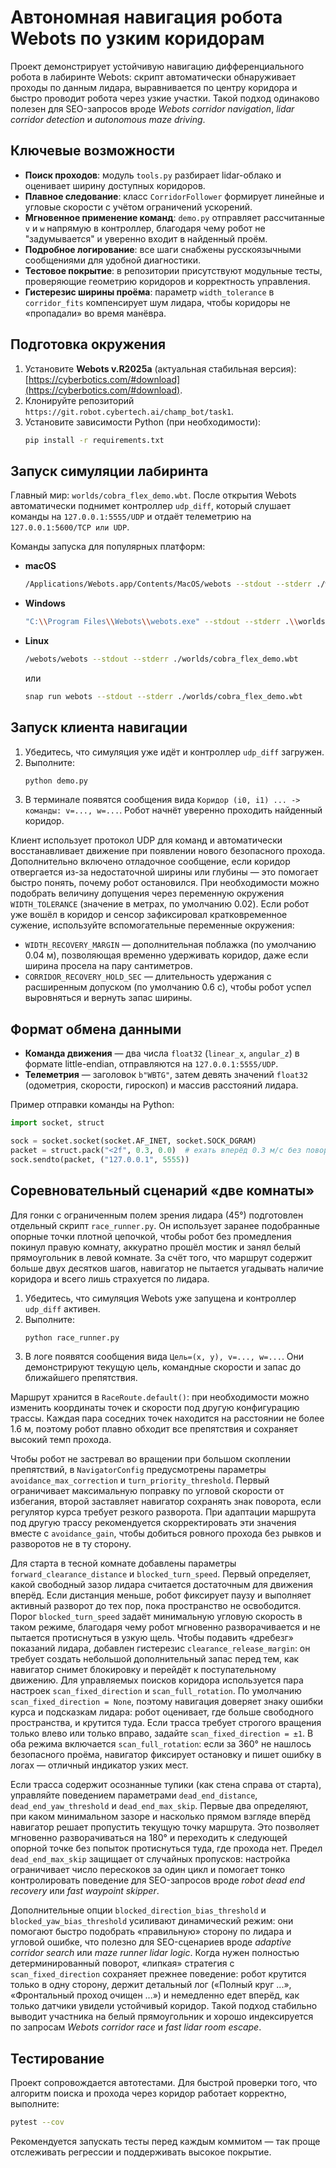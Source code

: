 # Автономная навигация робота Webots по узким коридорам

Проект демонстрирует устойчивую навигацию дифференциального робота в лабиринте Webots:
скрипт автоматически обнаруживает проходы по данным лидара, выравнивается по центру коридора и
быстро проводит робота через узкие участки. Такой подход одинаково полезен для
SEO-запросов вроде *Webots corridor navigation*, *lidar corridor detection* и *autonomous maze driving*.

## Ключевые возможности

- **Поиск проходов**: модуль `tools.py` разбирает lidar-облако и оценивает ширину доступных коридоров.
- **Плавное следование**: класс `CorridorFollower` формирует линейные и угловые скорости с учётом ограничений ускорений.
- **Мгновенное применение команд**: `demo.py` отправляет рассчитанные `v` и `w` напрямую в контроллер, благодаря чему робот не "задумывается" и уверенно входит в найденный проём.
- **Подробное логирование**: все шаги снабжены русскоязычными сообщениями для удобной диагностики.
- **Тестовое покрытие**: в репозитории присутствуют модульные тесты, проверяющие геометрию коридоров и корректность управления.
- **Гистерезис ширины проёма**: параметр `width_tolerance` в `corridor_fits` компенсирует шум лидара, чтобы коридоры не «пропадали» во время манёвра.

## Подготовка окружения

1. Установите **Webots v.R2025a** (актуальная стабильная версия): [https://cyberbotics.com/#download](https://cyberbotics.com/#download).
2. Клонируйте репозиторий `https://git.robot.cybertech.ai/champ_bot/task1`.
3. Установите зависимости Python (при необходимости):
   ```bash
   pip install -r requirements.txt
   ```

## Запуск симуляции лабиринта

Главный мир: `worlds/cobra_flex_demo.wbt`. После открытия Webots автоматически поднимет контроллер `udp_diff`,
который слушает команды на `127.0.0.1:5555/UDP` и отдаёт телеметрию на `127.0.0.1:5600/TCP или UDP`.

Команды запуска для популярных платформ:

- **macOS**
  ```bash
  /Applications/Webots.app/Contents/MacOS/webots --stdout --stderr ./worlds/cobra_flex_demo.wbt
  ```
- **Windows**
  ```bash
  "C:\\Program Files\\Webots\\webots.exe" --stdout --stderr .\\worlds\\cobra_flex_demo.wbt
  ```
- **Linux**
  ```bash
  /webots/webots --stdout --stderr ./worlds/cobra_flex_demo.wbt
  ```
  или
  ```bash
  snap run webots --stdout --stderr ./worlds/cobra_flex_demo.wbt
  ```

## Запуск клиента навигации

1. Убедитесь, что симуляция уже идёт и контроллер `udp_diff` загружен.
2. Выполните:
   ```bash
   python demo.py
   ```
3. В терминале появятся сообщения вида `Коридор (i0, i1) ... -> команды: v=..., w=...`. Робот начнёт уверенно проходить найденный коридор.

Клиент использует протокол UDP для команд и автоматически восстанавливает движение при появлении нового безопасного прохода.
Дополнительно включено отладочное сообщение, если коридор отвергается из-за недостаточной ширины или глубины — это помогает быстро понять, почему робот остановился.
При необходимости можно подобрать величину допущения через переменную окружения `WIDTH_TOLERANCE` (значение в метрах, по умолчанию 0.02).
Если робот уже вошёл в коридор и сенсор зафиксировал кратковременное сужение,
используйте вспомогательные переменные окружения:

- `WIDTH_RECOVERY_MARGIN` — дополнительная поблажка (по умолчанию 0.04 м), позволяющая временно удерживать коридор, даже если ширина просела на пару сантиметров.
- `CORRIDOR_RECOVERY_HOLD_SEC` — длительность удержания с расширенным допуском (по умолчанию 0.6 с), чтобы робот успел выровняться и вернуть запас ширины.

## Формат обмена данными

- **Команда движения** — два числа `float32` (`linear_x`, `angular_z`) в формате little-endian, отправляются на `127.0.0.1:5555/UDP`.
- **Телеметрия** — заголовок `b"WBTG"`, затем девять значений `float32` (одометрия, скорости, гироскоп) и массив расстояний лидара.

Пример отправки команды на Python:

```python
import socket, struct

sock = socket.socket(socket.AF_INET, socket.SOCK_DGRAM)
packet = struct.pack("<2f", 0.3, 0.0)  # ехать вперёд 0.3 м/с без поворота
sock.sendto(packet, ("127.0.0.1", 5555))
```

## Соревновательный сценарий «две комнаты»

Для гонки с ограниченным полем зрения лидара (45°) подготовлен отдельный
скрипт `race_runner.py`. Он использует заранее подобранные опорные точки
плотной цепочкой, чтобы робот без промедления покинул правую комнату,
аккуратно прошёл мостик и занял белый прямоугольник в левой комнате. За счёт
того, что маршрут содержит больше двух десятков шагов, навигатор не пытается
угадывать наличие коридора и всего лишь страхуется по лидара.

1. Убедитесь, что симуляция Webots уже запущена и контроллер `udp_diff`
   активен.
2. Выполните:
   ```bash
   python race_runner.py
   ```
3. В логе появятся сообщения вида `Цель=(x, y), v=..., w=...`. Они
   демонстрируют текущую цель, командные скорости и запас до ближайшего
   препятствия.

Маршрут хранится в `RaceRoute.default()`: при необходимости можно изменить
координаты точек и скорости под другую конфигурацию трассы. Каждая пара соседних
точек находится на расстоянии не более 1.6 м, поэтому робот плавно обходит
все препятствия и сохраняет высокий темп прохода.

Чтобы робот не застревал во вращении при большом скоплении препятствий, в
`NavigatorConfig` предусмотрены параметры `avoidance_max_correction` и
`turn_priority_threshold`. Первый ограничивает максимальную поправку по
угловой скорости от избегания, второй заставляет навигатор сохранять знак
поворота, если регулятор курса требует резкого разворота. При адаптации
маршрута под другую трассу рекомендуется скорректировать эти значения вместе
с `avoidance_gain`, чтобы добиться ровного прохода без рывков и разворотов
не в ту сторону.

Для старта в тесной комнате добавлены параметры `forward_clearance_distance`
и `blocked_turn_speed`. Первый определяет, какой свободный зазор лидара
считается достаточным для движения вперёд. Если дистанция меньше, робот
фиксирует паузу и выполняет активный разворот до тех пор, пока пространство
не освободится. Порог `blocked_turn_speed` задаёт минимальную угловую
скорость в таком режиме, благодаря чему робот мгновенно разворачивается и не
пытается протиснуться в узкую щель. Чтобы подавить «дребезг» показаний
лидара, добавлен гистерезис `clearance_release_margin`: он требует создать
небольшой дополнительный запас перед тем, как навигатор снимет блокировку и
перейдёт к поступательному движению. Для управляемых поисков коридора
используется пара настроек `scan_fixed_direction` и `scan_full_rotation`.
По умолчанию `scan_fixed_direction = None`, поэтому навигация доверяет знаку
ошибки курса и подсказкам лидара: робот оценивает, где больше свободного
пространства, и крутится туда. Если трасса требует строгого вращения только
влево или только вправо, задайте `scan_fixed_direction = ±1`. В оба режима
включается `scan_full_rotation`: если за 360° не нашлось безопасного проёма,
навигатор фиксирует остановку и пишет ошибку в логах — отличный индикатор
узких мест.

Если трасса содержит осознанные тупики (как стена справа от старта),
управляйте поведением параметрами `dead_end_distance`,
`dead_end_yaw_threshold` и `dead_end_max_skip`. Первые два определяют, при
каком минимальном зазоре и насколько прямом взгляде вперёд навигатор решает
пропустить текущую точку маршрута. Это позволяет мгновенно разворачиваться на
180° и переходить к следующей опорной точке без попыток протиснуться туда, где
прохода нет. Предел `dead_end_max_skip` защищает от случайных пропусков:
настройка ограничивает число перескоков за один цикл и помогает тонко
контролировать поведение для SEO-запросов вроде *robot dead end recovery* или
*fast waypoint skipper*.

Дополнительные опции `blocked_direction_bias_threshold` и
`blocked_yaw_bias_threshold` усиливают динамический режим: они помогают быстро
подобрать «правильную» сторону по лидара и угловой ошибке, что полезно для
SEO-сценариев вроде *adaptive corridor search* или *maze runner lidar logic*.
Когда нужен полностью детерминированный поворот, «липкая» стратегия с
`scan_fixed_direction` сохраняет прежнее поведение: робот крутится только в одну
сторону, держит детальный лог («Полный круг ...», «Фронтальный проход очищен ...»)
и немедленно едет вперёд, как только датчики увидели устойчивый коридор. Такой
подход стабильно выводит участника на белый прямоугольник и хорошо
индексируется по запросам *Webots corridor race* и *fast lidar room escape*.

## Тестирование

Проект сопровождается автотестами. Для быстрой проверки того, что алгоритм поиска и прохода через коридор работает корректно, выполните:

```bash
pytest --cov
```

Рекомендуется запускать тесты перед каждым коммитом — так проще отслеживать регрессии и поддерживать высокое покрытие.
